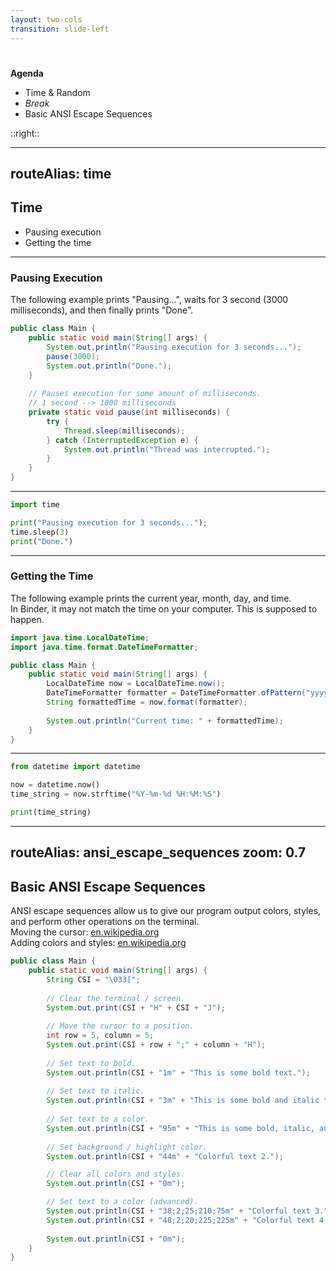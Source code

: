 ```yaml
---
layout: two-cols
transition: slide-left
---
```


# <DateTitle offset=7 />

<StartupBadge />

**Agenda**

- Time & Random
- *Break*
- Basic ANSI Escape Sequences

::right::

<Toc minDepth=2 maxDepth=3 mode="onlyCurrentTree" />

---
routeAlias: time
---

## Time

- Pausing execution
- Getting the time

---

### Pausing Execution

The following example prints "Pausing...", waits for 3 second (3000 milliseconds), and then finally prints "Done".

```java
public class Main {
    public static void main(String[] args) {
        System.out.println("Pausing execution for 3 seconds...");
        pause(3000);
        System.out.println("Done.");
    }
    
    // Pauses execution for some amount of milliseconds.
    // 1 second --> 1000 milliseconds
    private static void pause(int milliseconds) {
        try {
            Thread.sleep(milliseconds);
        } catch (InterruptedException e) {
            System.out.println("Thread was interrupted.");
        }
    }
}
```

<!-- Due to the nature of the Slidev Java runner, this example must be run in an external environment. -->

---

```py
import time

print("Pausing execution for 3 seconds...");
time.sleep(3)
print("Done.")
```

---

### Getting the Time

The following example prints the current year, month, day, and time.  
In Binder, it may not match the time on your computer. This is supposed to happen.

```java {monaco-run} {autorun:false}
import java.time.LocalDateTime;
import java.time.format.DateTimeFormatter;

public class Main {
    public static void main(String[] args) {
        LocalDateTime now = LocalDateTime.now();
        DateTimeFormatter formatter = DateTimeFormatter.ofPattern("yyyy-MM-dd HH:mm:ss");
        String formattedTime = now.format(formatter);
        
        System.out.println("Current time: " + formattedTime);
    }
}
```

---

```python {monaco-run} {autorun:false}
from datetime import datetime

now = datetime.now()
time_string = now.strftime("%Y-%m-%d %H:%M:%S")

print(time_string)
```

---
routeAlias: ansi_escape_sequences
zoom: 0.7
---

## Basic ANSI Escape Sequences

ANSI escape sequences allow us to give our program output colors, styles, and perform other operations on the terminal.  
Moving the cursor: [en.wikipedia.org](https://en.wikipedia.org/wiki/ANSI_escape_code#Control_Sequence_Introducer_commands)  
Adding colors and styles: [en.wikipedia.org](https://en.wikipedia.org/wiki/ANSI_escape_code#Select_Graphic_Rendition_parameters)

```java
public class Main {
    public static void main(String[] args) {
        String CSI = "\033[";
        
        // Clear the terminal / screen.
        System.out.print(CSI + "H" + CSI + "J");
        
        // Move the cursor to a position.
        int row = 5, column = 5;
        System.out.print(CSI + row + ";" + column + "H");
        
        // Set text to bold.
        System.out.println(CSI + "1m" + "This is some bold text.");
        
        // Set text to italic.
        System.out.println(CSI + "3m" + "This is some bold and italic text.");
        
        // Set text to a color.
        System.out.println(CSI + "95m" + "This is some bold, italic, and colorful text.");
        
        // Set background / highlight color.
        System.out.println(CSI + "44m" + "Colorful text 2.");

        // Clear all colors and styles.
        System.out.println(CSI + "0m");

        // Set text to a color (advanced).
        System.out.println(CSI + "38;2;25;210;75m" + "Colorful text 3."); // Text
        System.out.println(CSI + "48;2;20;225;225m" + "Colorful text 4."); // Background / Highlight
        
        System.out.println(CSI + "0m");
    }
}
```

<!-- Due to the nature of the Slidev Java runner, this example is best run in an external environment. -->
